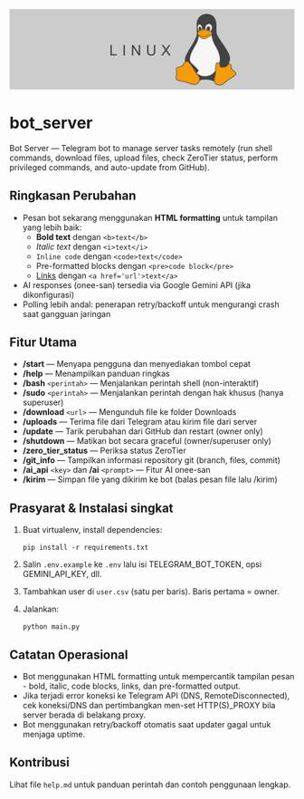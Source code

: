 ![Linux header](https://raw.githubusercontent.com/widy4aa/bot_server/refs/heads/main/any/linux_header.png)

# bot_server

Bot Server — Telegram bot to manage server tasks remotely (run shell commands, download files, upload files, check ZeroTier status, perform privileged commands, and auto-update from GitHub).

## Ringkasan Perubahan

- Pesan bot sekarang menggunakan **HTML formatting** untuk tampilan yang lebih baik:
  - **Bold text** dengan `<b>text</b>`
  - *Italic text* dengan `<i>text</i>`
  - `Inline code` dengan `<code>text</code>`
  - Pre-formatted blocks dengan `<pre>code block</pre>`
  - [Links](https://github.com/widy4aa/bot_server) dengan `<a href='url'>text</a>`
- AI responses (onee-san) tersedia via Google Gemini API (jika dikonfigurasi)
- Polling lebih andal: penerapan retry/backoff untuk mengurangi crash saat gangguan jaringan

## Fitur Utama

- **/start** — Menyapa pengguna dan menyediakan tombol cepat
- **/help** — Menampilkan panduan ringkas
- **/bash** `<perintah>` — Menjalankan perintah shell (non-interaktif)
- **/sudo** `<perintah>` — Menjalankan perintah dengan hak khusus (hanya superuser)
- **/download** `<url>` — Mengunduh file ke folder Downloads
- **/uploads** — Terima file dari Telegram atau kirim file dari server
- **/update** — Tarik perubahan dari GitHub dan restart (owner only)
- **/shutdown** — Matikan bot secara graceful (owner/superuser only)
- **/zero_tier_status** — Periksa status ZeroTier
- **/git_info** — Tampilkan informasi repository git (branch, files, commit)
- **/ai_api** `<key>` dan **/ai** `<prompt>` — Fitur AI onee-san
- **/kirim** — Simpan file yang dikirim ke bot (balas pesan file lalu /kirim)

## Prasyarat & Instalasi singkat

1. Buat virtualenv, install dependencies:
   ```
   pip install -r requirements.txt
   ```

2. Salin `.env.example` ke `.env` lalu isi TELEGRAM_BOT_TOKEN, opsi GEMINI_API_KEY, dll.

3. Tambahkan user di `user.csv` (satu per baris). Baris pertama = owner.

4. Jalankan:
   ```
   python main.py
   ```

## Catatan Operasional

- Bot menggunakan HTML formatting untuk mempercantik tampilan pesan - bold, italic, code blocks, links, dan pre-formatted output.
- Jika terjadi error koneksi ke Telegram API (DNS, RemoteDisconnected), cek koneksi/DNS dan pertimbangkan men-set HTTP(S)_PROXY bila server berada di belakang proxy.
- Bot menggunakan retry/backoff otomatis saat updater gagal untuk menjaga uptime.

## Kontribusi

Lihat file `help.md` untuk panduan perintah dan contoh penggunaan lengkap.
